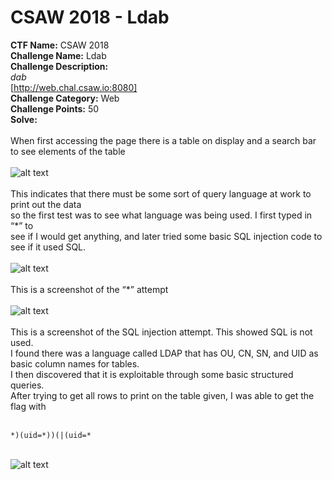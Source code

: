 # CSAW 2018 - Ldab<br>
**CTF Name:** CSAW 2018 </br>
**Challenge Name:** Ldab</br>
**Challenge Description:**</br>
*dab*</br>
[http://web.chal.csaw.io:8080]</br>
**Challenge Category:** Web</br>
**Challenge Points:** 50</br>
**Solve:**</br></br>
When first accessing the page there is a table on display and a search bar to see elements of the table</br></br>
![alt text](https://i.postimg.cc/YSqsJc4v/pic1.png)</br></br>
This indicates that there must be some sort of query language at work to print out the data</br>
so the first test was to see what language was being used. I first typed in “\*” to</br>
see if I would get anything, and later tried some basic SQL injection code to see if it used SQL.</br></br>
![alt text](https://i.postimg.cc/3RkbxgF7/pic2.png)</br></br>
This is a screenshot of the “\*” attempt</br></br>
![alt text](https://i.postimg.cc/k4LY6BTS/pic3.png)</br></br>
This is a screenshot of the SQL injection attempt. This showed SQL is not used. </br>
I found there was a language called LDAP that has OU, CN, SN, and UID as basic column names for tables.</br>
I then discovered that it is exploitable through some basic structured queries.</br>
After trying to get all rows to print on the table given, I was able to get the flag with</br></br>
```
*)(uid=*))(|(uid=*
```
</br>![alt text](https://i.postimg.cc/C5DPjS2Q/pic4.png)
